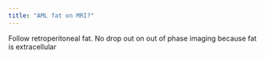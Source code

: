 ```yaml
---
title: "AML fat on MRI?"
---
```

Follow retroperitoneal fat. No drop out on out of phase imaging because fat is extracellular

